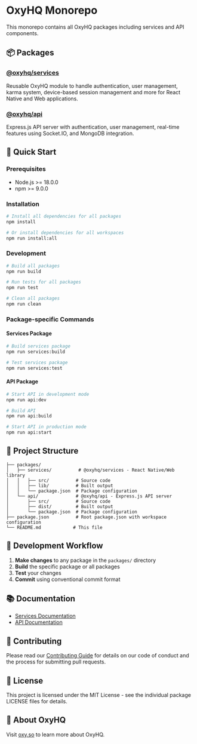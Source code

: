 # OxyHQ Monorepo

This monorepo contains all OxyHQ packages including services and API components.

## 📦 Packages

### [@oxyhq/services](./packages/services)
Reusable OxyHQ module to handle authentication, user management, karma system, device-based session management and more for React Native and Web applications.

### [@oxyhq/api](./packages/api)
Express.js API server with authentication, user management, real-time features using Socket.IO, and MongoDB integration.

## 🚀 Quick Start

### Prerequisites
- Node.js >= 18.0.0
- npm >= 9.0.0

### Installation

```bash
# Install all dependencies for all packages
npm install

# Or install dependencies for all workspaces
npm run install:all
```

### Development

```bash
# Build all packages
npm run build

# Run tests for all packages
npm run test

# Clean all packages
npm run clean
```

### Package-specific Commands

#### Services Package
```bash
# Build services package
npm run services:build

# Test services package
npm run services:test
```

#### API Package
```bash
# Start API in development mode
npm run api:dev

# Build API
npm run api:build

# Start API in production mode
npm run api:start
```

## 📁 Project Structure

```
├── packages/
│   ├── services/          # @oxyhq/services - React Native/Web library
│   │   ├── src/          # Source code
│   │   ├── lib/          # Built output
│   │   └── package.json  # Package configuration
│   └── api/              # @oxyhq/api - Express.js API server
│       ├── src/          # Source code
│       ├── dist/         # Built output
│       └── package.json  # Package configuration
├── package.json          # Root package.json with workspace configuration
└── README.md            # This file
```

## 🔧 Development Workflow

1. **Make changes** to any package in the `packages/` directory
2. **Build** the specific package or all packages
3. **Test** your changes
4. **Commit** using conventional commit format

## 📚 Documentation

- [Services Documentation](./packages/services/README.md)
- [API Documentation](./packages/api/README.md)

## 🤝 Contributing

Please read our [Contributing Guide](./packages/services/CONTRIBUTING.md) for details on our code of conduct and the process for submitting pull requests.

## 📄 License

This project is licensed under the MIT License - see the individual package LICENSE files for details.

## 🏢 About OxyHQ

Visit [oxy.so](https://oxy.so) to learn more about OxyHQ.
